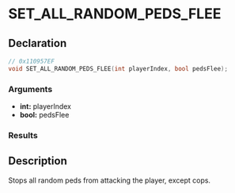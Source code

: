 # SET_ALL_RANDOM_PEDS_FLEE

## Declaration
```cpp
// 0x110957EF
void SET_ALL_RANDOM_PEDS_FLEE(int playerIndex, bool pedsFlee);
```

### Arguments
- **int:** playerIndex
- **bool:** pedsFlee

### Results

## Description
Stops all random peds from attacking the player, except cops.